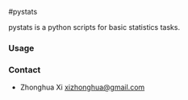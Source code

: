 #pystats

pystats is a python scripts for basic statistics tasks.

### Usage

### Contact
* Zhonghua Xi [xizhonghua@gmail.com](mailto:xizhonghua@gmail.com?subject=pystats)
